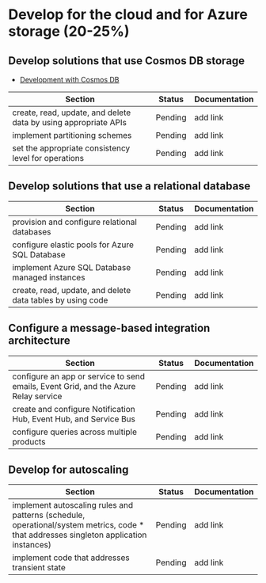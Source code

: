 # Develop for the cloud and for Azure storage (20-25%)

## Develop solutions that use Cosmos DB storage

- [Development with Cosmos DB](https://handsonlabs.microsoft.com/handsonlabs/SelfPacedLabs?storyId=story://d50c8d04-98de-45a5-84ce-75e1fbceab91/)

| Section | Status | Documentation
| --- | --- | --- |
| create, read, update, and delete data by using appropriate APIs | Pending | add link |
| implement partitioning schemes | Pending | add link |
| set the appropriate consistency level for operations | Pending | add link |

## Develop solutions that use a relational database

| Section | Status | Documentation
| --- | --- | --- |
| provision and configure relational databases | Pending | add link |
| configure elastic pools for Azure SQL Database | Pending | add link |
| implement Azure SQL Database managed instances | Pending | add link |
| create, read, update, and delete data tables by using code | Pending | add link |

## Configure a message-based integration architecture

| Section | Status | Documentation
| --- | --- | --- |
| configure an app or service to send emails, Event Grid, and the Azure Relay service | Pending | add link |
| create and configure Notification Hub, Event Hub, and Service Bus | Pending | add link |
| configure queries across multiple products | Pending | add link |

## Develop for autoscaling

| Section | Status | Documentation
| --- | --- | --- |
| implement autoscaling rules and patterns (schedule, operational/system metrics, code * that addresses singleton application instances) | Pending | add link |
| implement code that addresses transient state | Pending | add link |
